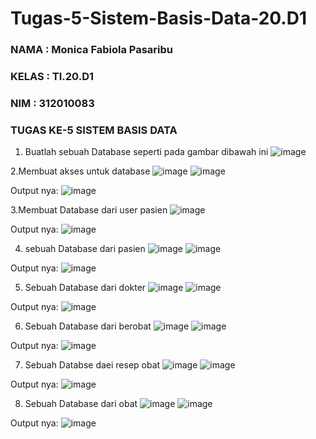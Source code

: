 # Tugas-5-Sistem-Basis-Data-20.D1

### NAMA  : Monica Fabiola Pasaribu
### KELAS : TI.20.D1
### NIM   : 312010083

### TUGAS KE-5 SISTEM BASIS DATA

1. Buatlah sebuah Database seperti pada gambar dibawah ini
![image](https://user-images.githubusercontent.com/101724604/171368857-da4b5e39-9a49-4fd5-bced-3e09f8be8fe0.png)

2.Membuat akses untuk database
![image](https://user-images.githubusercontent.com/101724604/171356951-ae82593e-977a-4c8f-ac22-18995807e34a.png)
![image](https://user-images.githubusercontent.com/101724604/171370074-75eac640-9a89-445c-b862-9541cd1b75cd.png)

Output nya:
![image](https://user-images.githubusercontent.com/101724604/171357432-feef3cbe-e262-4eb0-8e91-00deaa6ba2be.png)


3.Membuat Database dari user pasien
![image](https://user-images.githubusercontent.com/101724604/171358093-e4f831e9-f309-4133-a5a9-0ce3e04fa310.png)


Output nya:
![image](https://user-images.githubusercontent.com/101724604/171358456-69ecbc22-9054-4347-be3c-489cbe9d1c2b.png)

4. sebuah Database dari pasien
![image](https://user-images.githubusercontent.com/101724604/171358932-b9761137-c08c-4d6b-910a-ce1d2f083a95.png)
![image](https://user-images.githubusercontent.com/101724604/171359182-a8c5d780-9e3e-4a33-bdca-a0386dec1368.png)

Output nya:
![image](https://user-images.githubusercontent.com/101724604/171359465-99737259-6c1a-4f47-acc0-3d584fc3f369.png)

5. Sebuah Database dari dokter
![image](https://user-images.githubusercontent.com/101724604/171359725-879fec2d-6133-4703-a77d-200beb20bb11.png)
![image](https://user-images.githubusercontent.com/101724604/171360523-f0413ad8-8a5e-4f6b-b37d-d4ba00918ccc.png)

Output nya:
![image](https://user-images.githubusercontent.com/101724604/171360930-fdd2d8a3-7d89-4d26-ad23-2a3ada32e35f.png)

6. Sebuah Database dari berobat
![image](https://user-images.githubusercontent.com/101724604/171362818-ab3f99be-10f7-44b8-830c-0d6a31cb9b74.png)
![image](https://user-images.githubusercontent.com/101724604/171362370-4f4ec3bb-8985-426d-a302-d2c3fd79fc03.png)

Output nya:
![image](https://user-images.githubusercontent.com/101724604/171363141-db98155d-8c1c-4979-aafa-8355c7ff082a.png)

7. Sebuah Databse daei resep obat
![image](https://user-images.githubusercontent.com/101724604/171363473-eda29781-5899-4fff-ae9e-91dd373b1e16.png)
![image](https://user-images.githubusercontent.com/101724604/171363868-259b05de-4af7-4ea9-ad23-5543f469c207.png)

Output nya:
![image](https://user-images.githubusercontent.com/101724604/171364245-d5539d89-5e01-48bd-be15-f4393ecbf1c6.png)

8. Sebuah Database dari obat
![image](https://user-images.githubusercontent.com/101724604/171364669-2412b3cf-ec38-4ea9-bf6b-83ad7eee151a.png)
![image](https://user-images.githubusercontent.com/101724604/171365097-af78b7dc-f77c-4fe8-945c-24d5b7d4497d.png)

Output nya:
![image](https://user-images.githubusercontent.com/101724604/171365562-7a7bfcb4-816b-40fc-afee-3978e45d2bf7.png)
